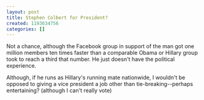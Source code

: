```yaml
---
layout: post
title: Stephen Colbert for President?
created: 1193634756
categories: []
---
```

Not a chance, although the Facebook group in support of the man got one million members ten times faster than a comparable Obama or Hillary group took to reach a third that number. He just doesn't have the political experience.

Although, if he runs as Hillary's running mate nationwide, I wouldn't be opposed to giving a vice president a job other than tie-breaking--perhaps entertaining? (although I can't really vote)
